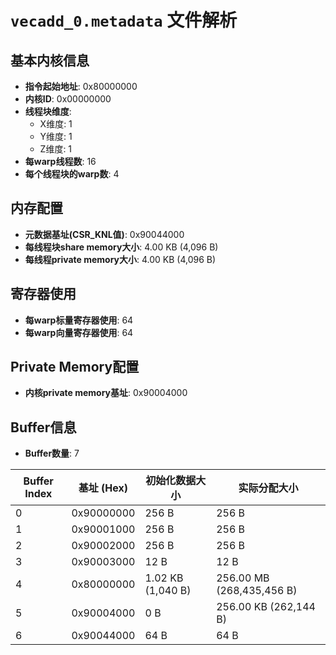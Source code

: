 # `vecadd_0.metadata` 文件解析

## 基本内核信息
- **指令起始地址**: 0x80000000
- **内核ID**: 0x00000000
- **线程块维度**:
  - X维度: 1
  - Y维度: 1
  - Z维度: 1
- **每warp线程数**: 16
- **每个线程块的warp数**: 4

## 内存配置
- **元数据基址(CSR_KNL值)**: 0x90044000
- **每线程块share memory大小**: 4.00 KB (4,096 B)
- **每线程private memory大小**: 4.00 KB (4,096 B)

## 寄存器使用
- **每warp标量寄存器使用**: 64
- **每warp向量寄存器使用**: 64

## Private Memory配置
- **内核private memory基址**: 0x90004000

## Buffer信息
- **Buffer数量**: 7

| Buffer Index | 基址 (Hex) | 初始化数据大小 | 实际分配大小 |
|---|---|---|---|
| 0 | 0x90000000 | 256 B | 256 B |
| 1 | 0x90001000 | 256 B | 256 B |
| 2 | 0x90002000 | 256 B | 256 B |
| 3 | 0x90003000 | 12 B | 12 B |
| 4 | 0x80000000 | 1.02 KB (1,040 B) | 256.00 MB (268,435,456 B) |
| 5 | 0x90004000 | 0 B | 256.00 KB (262,144 B) |
| 6 | 0x90044000 | 64 B | 64 B |
